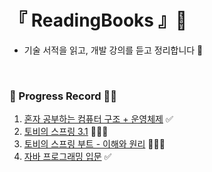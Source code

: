 # 『 ReadingBooks 』🧌

- 기술 서적을 읽고, 개발 강의를 듣고 정리합니다 📖

<br/>

### 📍 Progress Record 🤸‍♀

1. [혼자 공부하는 컴퓨터 구조 + 운영체제](https://github.com/yunji1201/ReadingBooks/blob/main/computer/README.md) ✅
2. [토비의 스프링 3.1](https://github.com/yunji1201/ReadingBooks/blob/main/spring/README.md) 🏃🏻‍♀️
3. [토비의 스프링 부트 - 이해와 원리](https://github.com/yunji1201/ReadingBooks/blob/main/toby/README.md) 🏃🏻‍♀️
4. [자바 프로그래밍 입문](https://github.com/yunji1201/ReadingBooks/tree/main/java) ✅
